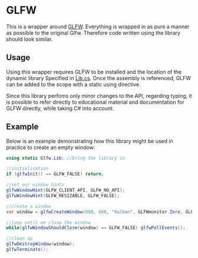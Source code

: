 # GLFW

This is a wrapper around [GLFW](https://www.glfw.org/). Everything is wrapped in as pure a manner as possible to the original Glfw. Therefore code written using the library should look similar.

## Usage

Using this wrapper requires GLFW to be installed and the location of the dynamic library Specified in [Lib.cs](./Lib.cs). Once the assembly is referenced, GLFW can be added to the scope with a static using directive.

Since this library perfoms only minor changes to the API, regarding typing, it is possible to refer directly to educational material and documentation for GLFW directly, while taking C# into account.

## Example

Below is an example demonstrating how this library might be used in practice to create an empty window:

```C#
using static Glfw.Lib; //bring the library in

//initialisation
if (glfwInit() == GLFW_FALSE) return;

//set our window hints
glfwWindowHint(GLFW_CLIENT_API, GLFW_NO_API);
glfwWindowHint(GLFW_RESIZABLE, GLFW_FALSE);

//create a window
var window = glfwCreateWindow(800, 600, "Vulkan", GLFWmonitor.Zero, GLFWwindow.Zero);

//loop until we close the window
while(glfwWindowShouldClose(window) == GLFW_FALSE) glfwPollEvents();

//clean up
glfwDestroyWindow(window);
glfwTerminate();
```
